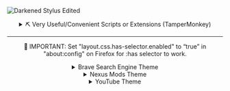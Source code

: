 ![Darkened Stylus Edited](https://user-images.githubusercontent.com/78914154/191014782-882e8712-0aa4-441a-b7e4-cbb73d9e5fe6.png)

<details>
  <summary align="center">⛏ Very Useful/Convenient Scripts or Extensions (TamperMonkey)</summary>
  <br>

### Extensions
**[Firefox Color](https://addons.mozilla.org/en-US/firefox/addon/firefox-color/)** | Build, save and share beautiful Firefox themes.  
**[Canvas Blocker](https://addons.mozilla.org/en-US/firefox/addon/canvasblocker/)** | Alters some JS APIs to prevent fingerprinting.  
**[Bypass Paywalls Clean](https://addons.mozilla.org/en-US/firefox/addon/bypass-paywalls-clean/)** | Bypass Paywalls of (custom) news sites.  
**[uBlock Origin](https://addons.mozilla.org/en-US/firefox/addon/ublock-origin/)** | Bypass Ads, link shortner, script blocker and much more.  
**[DownThemAll!](https://addons.mozilla.org/en-US/firefox/addon/downthemall/)** | The Mass Downloader for your browser; this does a lot more than I thought.  
**[Enhancer for YouTube](https://addons.mozilla.org/en-US/firefox/addon/enhancer-for-youtube/)** | Take control of YouTube and boost your user experience! Bye Bye ads.  
**[FastForward](https://addons.mozilla.org/en-US/firefox/addon/fastforwardteam/)** | Don't waste time with compliance. Use FastForward to skip annoying URL "shorteners".  
**[Vimium C - All by Keyboard](https://addons.mozilla.org/en-US/firefox/addon/vimium-c/)** | A keyboard shortcut tool for keyboard-based page navigation + more.  
**[Simple Translate](https://addons.mozilla.org/en-US/firefox/addon/simple-translate/)** | Quickly translate selected or typed text on web pages. Supports Google Translate and DeepL API.  

### Script
**[Steam Bundle Sites Extension](https://greasyfork.org/en/scripts/32865-steam-bundle-sites-extension)** | A steam bundle sites' tool kits.  
**[Login reminder popup remover](https://greasyfork.org/en/scripts/395497-login-reminder-popup-remover)** | Removes the nagging login popups and banner.  
**[YouTube CPU Tamer by AnimationFrame](https://greasyfork.org/en/scripts/431573-youtube-cpu-tamer-by-animationframe)** | Reduce Browser's Energy Impact for playing YouTube Video.  
**[Nexus No Wait](https://greasyfork.org/en/scripts/394039-nexus-no-wait)** | Download from Nexusmods.com without wait and redirect (support Manual/Vortex/MO2/NMM).  
**[Simple YouTube Age Restriction Bypass](https://greasyfork.org/en/scripts/423851-simple-youtube-age-restriction-bypass)** | Watch age restricted videos on YouTube without login and without age verification.  
**[Get Data from Steam / SteamDB](https://github.com/Sak32009/GetDLCInfoFromSteamDB/)** | Extracts all data needed to generate DLCs formats, depot.sha1 and appmanifest.acf for Steam games.  
**[Youtube-Recommended-Remover](https://github.com/misspent/Youtube-Recommended-Remover)** | Hover over a YouTube video's thumbnail with your mouse while holding down assigned key to remove it.  
**[Pagetual](https://greasyfork.org/en/scripts/438684-pagetual)** | Most powerful auto-pager script. Auto loading next paginated web pages and inserting into current page + supports thousands of sites.  
**[YouTube Web Tweaks](https://greasyfork.org/en/scripts/447802-youtube-web-tweaks)** | It speeds up YouTube by 50% by modified configs (including the removal of the annoying "Video paused. Continue watching?" popup).  
**[Netflix Marathon (Pausable)](https://greasyfork.org/en/scripts/420475-netflix-marathon-pausable)** | skips recaps, intros, credits, and ads, and clicks "next episode" prompts on Netflix, Amazon Prime Video, Hulu, HBO Max, Starz, Disney+, and Hotstar.  

### Others
~~**[Crunchyroll Skip Ads](https://greasyfork.org/en/scripts/398005-crunchyroll-skip-ads)**~~ | Skips ads on crunchyroll.  
**[Steam Bundle Sites Extension](https://greasyfork.org/en/scripts/32865-steam-bundle-sites-extension)** | A steam bundle sites' tool kits.  
**[AdNauseam](https://github.com/dhowe/AdNauseam)** | If what they say does work, then I'm sold **[Click me](https://youtu.be/jJsGxsF3CLc)**.  
**[Linkify Plus Plus](https://greasyfork.org/en/scripts/4255-linkify-plus-plus)** | Based on Linkify Plus. Turn plain text URLs into links.  
**[Pirated games on store pages](https://greasyfork.org/en/scripts/447044-pirated-games-on-store-pages)** | Adds links to pirated games on multiple stores.  
**[Anti-Cookies Consent](https://greasyfork.org/en/scripts/432050-anti-cookies-consent/code)** / **[I still don't care about cookies](https://chrome.google.com/webstore/detail/i-still-dont-care-about-c/edibdbjcniadpccecjdfdjjppcpchdlm/related)** | Removes cookie warnings/pop-ups.  
**[Login reminder popup remover](https://greasyfork.org/en/scripts/395497-login-reminder-popup-remover)** | Removes the nagging login popups and banners from multiple sites.  
**[FastForward](https://github.com/FastForwardTeam/FastForward)** | Don't waste your time with compliance. FastForward automatically skips annoying link shorteners.   
**[Netflix Marathon (Pausable)](https://greasyfork.org/en/scripts/420475-netflix-marathon-pausable)** | A configurable script that automatically skips recaps, intros, credits, and ads, and clicks "next episode" prompts on multiple sites.  

</details>

---
<p align="center">
📢 IMPORTANT: Set "layout.css.has-selector.enabled" to “true” in "about:config" on Firefox for :has selector to work.
<p>

<details>
  <summary align="center">Brave Search Engine Theme</summary>
  <br>

<h1 align="center">Preview</h1>

![Brave All Results](https://user-images.githubusercontent.com/78914154/201535126-5c99542c-4659-4fd7-96f6-ca3ab2288320.png)

<h1 align="center">📌 Information</h1>

### 📥 Installation
Set your appearance to "Dark" on YouTube  
Make sure you have the Stylus browser extension installed   
    - **[Chrome Webstore](https://chrome.google.com/webstore/detail/stylus/clngdbkpkpeebahjckkjfobafhncgmne)**  
    - **[Firefox Addons](https://addons.mozilla.org/en-US/firefox/addon/styl-us/)**  
After installing, head over to [this link](https://userstyles.world/style/7292/brave-styled) and click the "install" button. When it redirects you click "Install Stylus" button at the top left of that page.  
📢 **IMPORTANT**: Add/remove an "M" at the end of the "search.brave.co(m)" below each snippet section for the snippet to work/not  
📢 **IMPORTANT**: Enable Dark Mode in quick settings 


### ✅ Features
* ✔️ Optional More Results
* ❌ Can't change the colours of anything unless you know what you're looking for 
* ⭕ Work in progress, not perfect and more than likely never will be.
* ⛔ May not work properly for other browsers, nor will it work that well when signed out
* ⛔ Works in different ways depending on your resolution, I only have 1440p display.
* ⛔ I use the Brave Browser (V1.45.123 as of 12/11/2022)  

<details>
  <summary align="center">📜 Configurable & Extra's</summary>
  <br>

<h3 align="center">⌨ Variables</h3>

```css
:root {
    --Feedback-Right-Sidebar-Button: none;  /* none = off, flex = on */
    --Find-elsewhere-bar: none; /* none = off, flex = on */
    /* => More Results Amount <= */
    --Result-Tiles: 3; /* Default= 3 */
}
```

</details>


<h1 align="center", margin= "0">📷 More Screenshots</h1>

<h4 align="center">(Previews/screenshots may become out-of-date at some point)</h4>


<details>
  <summary align="center">🖥️ Different Displays Examples</summary>
  <br>

<h3 align="center">1080p Display</h3>

![Brave All Results (1080p Display)](https://user-images.githubusercontent.com/78914154/201535147-1c9e4273-d5eb-4ad8-b39d-d586bb4916d3.png)

<h3 align="center">1440p Display</h3>

![Brave All Results - More Results (1440p Display)](https://user-images.githubusercontent.com/78914154/201535151-a6d66ced-6ce0-424a-a224-cf6d9937e0ef.png)

</details>


<h3 align="center">More Results All Page (Optional)</h3>

![Brave All Results - More Results](https://user-images.githubusercontent.com/78914154/201535136-2a827800-0cb8-4c55-b954-ce6abc213ed3.png)

<h3 align="center">More News Results</h3>

![Brave News Results](https://user-images.githubusercontent.com/78914154/201535190-be184f67-53d4-48fa-8ccb-9d94d06f9f58.png)

| Videos Section | Images Section |
| :---------: | :---------: |
| <img width=475 src="https://user-images.githubusercontent.com/78914154/201535228-f7e21576-c955-4808-9efe-226300a5ce2c.png"></img>  | <img width=480 src="https://user-images.githubusercontent.com/78914154/201535182-b0879c2c-7abe-4009-b471-5219b3f93955.png"></img>  |


</details>


<details>
  <summary align="center">Nexus Mods Theme</summary>
  <br>

<h1 align="center">Preview</h1>

![Main Game Mod Page](https://user-images.githubusercontent.com/78914154/199609133-ad16ca07-1913-4629-b7fe-313a04b4ac15.png)

<h1 align="center">📌 Information</h1>

### 📥 Installation
Make sure you have the Stylus browser extension installed   
    - **[Chrome Webstore](https://chrome.google.com/webstore/detail/stylus/clngdbkpkpeebahjckkjfobafhncgmne)**  
    - **[Firefox Addons](https://addons.mozilla.org/en-US/firefox/addon/styl-us/)**  
After installing, head over to [this link](https://userstyles.world/style/6620/nexus-mods-darkened) and click the "install" button. 
When it redirects you click "Install Stylus" button at the top left of that page.  
    - Optional: **[Nexus no wait](https://greasyfork.org/en/scripts/394039-nexus-no-wait)** | You'll need TamperMonkey extension for this to work.  

### ✅ Features
* ✔️ Good ol' darkness
* ✔️ Optional Scrollbars
* ✔️ Optional Compact Mode
* ❌ Can't change the colours of particular stuff unless you know what you're looking for
* ⭕ Work in progress and "should" stay up-to-date
* 🌟 List > Tiles

<details>
  <summary align="center">📜 Configurable & Extra's</summary>
  <br>

<h3 align="center">⌛ Extra Information</h3>

- You can disable the whole "Compact" section to make Nexus look somewhat normal but with Darkened's colour scheme  
- Switch between the display modes -> Tiles & List on Nexus (Tiles is the best in my opinion)  

<h3 align="center">⌨ Variables</h3>

```css
:root {
    --Hot-Mods: flex;  /* none = off, flex = on | Example: https://www.nexusmods.com/skyrim */
    --Premium-Banner: none; /* none = off, flex = on | Example: https://www.nexusmods.com/eldenring */
    --Collection-banner: flex; /* none = off, flex = on | Example: https://www.nexusmods.com/skyrim */
    --Top-Searchbar-Icon: none;  /* none = off, flex = on */
    --footer-Main: none; /* none = off, grid = on | Stats, Support, etc */
    --footer-social: none; /* none = off, grid = on | Discord, Twitter, Facebook, etc */
    --footer-ToS: none; /* none = off, flex = on | Copyright acts, Terms of Service & Privacy Policy */
    --Wrapper: 1920px; /* Inherit = max-content?, Default: 1340px */
    --Tile-Description-Height: 180px;
    --Mod-Tiles: 4;
    --Mod-Tiles-Home-Page: 7; /* Change this when you're on display mode "List" NOT "Tiles" */
    --Filter-Order: none; /* none = off, inherit = on */
    --Filter-Show-Premium-Only: none; /* none = off, inherit = on */

    /* Normal NexusMods colour imo  */
    --theme-primary: #D98F40;
    --theme-primary-translucent: #da8e35d8;
    --theme-secondary: #b4762c;
    --theme-dark: #C87B28;
}
body.scheme-theme-ReskinBlue { /* Example: https://www.nexusmods.com/skyrim/mods/3863 */
    --theme-primary: #57a5cc;
    --theme-primary-translucent: #57a5ccd8;
    --theme-secondary: #4584a3;
    --theme-dark: #356983;
}
body.scheme-theme-Sepia { /* Example: https://www.nexusmods.com/darksouls3/mods/310 */
    --theme-primary: #a5704f;
    --theme-primary-translucent: #a5704fd8;
    --theme-secondary: #9a7d6b;
    --theme-dark: #604331;
}
```

<h3 align="center">Optional List & Tile version -> change the "--Mod-Tiles" to your liking </h3>

<div align="center">

https://user-images.githubusercontent.com/78914154/191626228-b5b0e9ec-dd0b-4763-a289-f3bf144dc870.mp4

</div>

</details>


<h1 align="center", margin= "0">📷 More Screenshots</h1>

<h4 align="center">(Previews/screenshots may become out-of-date at some point)</h4>

<h3 align="center">Main Page</h3>

![Main Page](https://user-images.githubusercontent.com/78914154/191014886-03e56aec-4291-40fa-8afd-c33daee1d757.png)

<h3 align="center">Main Game Home Page</h3>

![Main Game Home Page](https://user-images.githubusercontent.com/78914154/191014940-bcfc8697-d027-4436-9f24-5823cc89ade1.png)

<h3 align="center">Game Mods Page (Grid)</h3>

![Grid Game mods page](https://user-images.githubusercontent.com/78914154/192757905-672866e6-2af3-43be-a122-b790ced1d6bb.png)

<h3 align="center">Main Game Home Page Compact (Grid)</h3>

![Main Game Home Page Version 2](https://user-images.githubusercontent.com/78914154/192758014-bba9180a-bd5c-4d34-8f3f-78380106c631.png)

</details>



<details>
  <summary align="center">YouTube Theme</summary>
  <br>

<h1 align="center">Preview</h1>

![YouTube Home SS](https://user-images.githubusercontent.com/78914154/201341016-fbabb5ad-37e4-41e1-bf72-73319dbe03b1.png)

<h1 align="center">📌 Information</h1>

### 📥 Installation
Set your appearance to "Dark" on YouTube  
Make sure you have the Stylus browser extension installed   
    - **[Chrome Webstore](https://chrome.google.com/webstore/detail/stylus/clngdbkpkpeebahjckkjfobafhncgmne)**  
    - **[Firefox Addons](https://addons.mozilla.org/en-US/firefox/addon/styl-us/)**  
After installing, head over to [this link](https://userstyles.world/style/6817/youtube-mods-darkened) and click the "install" button. When it redirects you click "Install Stylus" button at the top left of that page.  
📢 **IMPORTANT**: Add/remove an "M" at the end of the "youtube.co(m)" below each snippet section for the snippet to work/not  
📢 **IMPORTANT**: Enable Dark Mode in appearance settings 

### 🔌 **You'll need TamperMonkey extension for the optional extension to work.**  
**Main**  
➪      Optional: **[I'm not interested in this fucking YouTube video!](https://greasyfork.org/en/scripts/436380-i-m-not-interested-in-this-youtube-video)**  
➪      Optional: **[Simple YouTube Age Restriction Bypass](https://greasyfork.org/en/scripts/423851-simple-youtube-age-restriction-bypass)**  
**Other**  
➪      Optional: **[Youtube - dismiss sign-in](https://greasyfork.org/en/scripts/412178-youtube-dismiss-sign-in)**  
➪      Optional: **[Login reminder popup remover](https://greasyfork.org/en/scripts/395497-login-reminder-popup-remover)**  
➪      Optional: **[YouTube Polymer Engine Fixes](https://greasyfork.org/en/scripts/405614-youtube-polymer-engine-fixes)**  
➪      Optional: **[YouTube - Proper Description](https://greasyfork.org/en/scripts/440613-youtube-proper-description)**  
➪      Optional: **[Youtube Ad Cleaner(Include Non-Skippable Ads- works)](https://greasyfork.org/en/scripts/386925-youtube-ad-cleaner-include-non-skippable-ads-works)** or **[Auto Close YouTube Ads](https://greasyfork.org/en/scripts/9165-auto-close-youtube-ads)**  
➪      Optional: **[YouTube - Remove YouTube shorts and noise from main page](https://greasyfork.org/en/scripts/450047-youtube-remove-youtube-shorts-and-noise-from-main-page)**  
➪      Optional: **[Nova YouTube](https://greasyfork.org/en/scripts/433360-nova-youtube)** | Big boy version of **[Enhancer for YouTube™](https://chrome.google.com/webstore/detail/enhancer-for-youtube/ponfpcnoihfmfllpaingbgckeeldkhle?hl=en-US)**  
**Better Performance**  
➪ Optional: **[YouTube Web Tweaks](https://greasyfork.org/en/scripts/447802-youtube-web-tweaks)** | It speeds up YouTube by 50% by modified configs (including the removal of the Shorts button and the "Video paused. Continue watching?" popup).  
➪ Optional: **[YouTube CPU Tamer by AnimationFrame](https://greasyfork.org/en/scripts/431573-youtube-cpu-tamer-by-animationframe)** | Tested this whilst playing a game on my primary monitor and watching a video on my second monitor; it shockingly helped more than I thought it would. It's less choppy in most circumstances than it was with it off and makes it 20x more bearable. This, in conjunction with "YouTube Web Teaks", makes the overall experience of YouTube better, imo. Things load quicker, and it overall feels sharper.  


### ✅ Features
* ✔️ Optional More Results
* ✔️ Optional Compact Comments
* ❌ Can't change the colours of certain stuff unless you know what you're looking for
* ❌ I can't change the suggestion dropdown when you type in the search bar... With/without the privacy settings on  
* ⭕ Work in progress, not perfect and more than likely never will be.
* ⛔ May not work properly for other browsers, nor will it work that well when signed out
* ⛔ I use the Brave Browser (V1.44.105 as of 05/10/2022)  
* ➪ ⛔ I have YouTube Premium, so I have no idea what it would look like without YouTube Premium.  

<details>
  <summary align="center">📜 Configurable & Extra's</summary>
  <br>

<h3 align="center">⌛ Extra Information</h3>

- You can disable the other 2 sections to make the results and comment section look "normal"  
- I have YouTube Premium, so I have no idea what it would look like without YouTube Premium.

<h3 align="center">⌨ Variables</h3>

```css
:root {
    --background-primary: #212121;
    --background-secondary: #090909;
    --background-tertiary: #121212;
    --background-hover: #202020;
    --background-video-renderer: #101010;
    --background-comment-renderer: rgba(28, 28, 28, 1);
	  --background-title: #151515;
    --background-description: #181818;
   	--title-text: #ccc;
    --server-radius: 0px;
    --avatar-radius: 0px;
    /* => Optional Tweaks <= */
    --header-Chip-bar: flex; /* none = OFF | flex = ON | Home Page */
    --Sidebar-Buy-Download-Advertisement: none; /* none = OFF | block = ON | Watching a Video Sidebar on right side */
    --YouTube-Title-Hash-Tag: none; /* none = OFF | block = ON */
    --Donation-Containers: none; /* none = OFF | block = ON | Watching a Video Sidebar on right side */
    --Only-Recommended-on-Homepage: none; /* none = OFF | flex = ON */
    --Action-Bar-Names-Save-Share-Etc: inline-block; /* none = OFF | inline-flex = ON */
    --Info-Card: none; /* none = OFF | flex = ON */
    /* Sidebar */
    --entry-shorts: none; /* none = OFF | flex = ON */
    --Home-Explore-Section-Sidebar: flex; /* none = OFF | flex = ON */
    --Originals-Sidebar-Tab: flex; /* none = OFF | flex = ON */
    --YouTube-Music-Sidebar-Tab: flex; /* none = OFF | flex = ON */
    --Whole-Explore-Section-Sidebar: block;  /* none = OFF | block = ON */
    --Whole-More-From-YouTube-Section: block; /* none = OFF | block = ON */
    --Useless-Service-Sidebar-Tabs: flex; /* none = OFF | flex = ON */
    --Sidebar-Credits-Footer: none; /* none = OFF | block = ON */
    /* Video Toolbar Buttons | none = OFF | inline-flex = ON */
    --Download-Button: inline-flex;
    --Thanks-Button: none;
    --Clip-Button: none;
    /* => Additions <= */
    --Subscription-Tab-Tiles-Width: 1704px; /* 2343px/2130px/1920px for 1440p & 1704px for 1080p | Default: 1278px/1284px; */
    --Comments: 2;
    /* => YouTube Search Result Tiles Amount <= */
    --Main-Results-Width: 100%; /* 1920px/2100px = Good | 100% = maximize space */
    --Result-Tiles: 4;
}
```

</details>


<h1 align="center", margin= "0">📷 More Screenshots</h1>

<h4 align="center">(Previews/screenshots may become out-of-date at some point)</h4>

<h3 align="center">YouTube Watching Video</h3>

![YouTube Watching Video SS  Version 2](https://user-images.githubusercontent.com/78914154/194672920-15681603-c9d2-413f-b300-2aa3e30af7c9.png)

<h3 align="center">Compact and More Results (Both Optional)</h3>

![GIF  Optional Compact and More Results](https://user-images.githubusercontent.com/78914154/194886541-2980fd74-b455-4be0-aa83-ec19108bc4af.gif)


| Compact Comments | More Subscription Tiles |
| :---------: | :---------: |
| <img width=475 src="https://user-images.githubusercontent.com/78914154/194765982-f6c71a41-5f22-480c-92f9-116ae64e4484.gif"></img>  | <img width=480 src="https://user-images.githubusercontent.com/78914154/194863165-3ffa4362-526b-4af3-b1c7-13b71c7b43a8.gif"></img>  |

</details>


